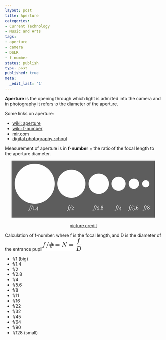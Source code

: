 ```yaml
---
layout: post
title: Aperture
categories:
- Current Technology
- Music and Arts
tags:
- aperture
- camera
- DSLR
- f-number
status: publish
type: post
published: true
meta:
  _edit_last: '1'
---
```

<strong>Aperture</strong> is the opening through which light is admitted into the camera and in photography it refers to the diameter of the aperture.

Some links on aperture:
<ul>
	<li><a class="vt-p" href="http://en.wikipedia.org/wiki/Aperture">wiki: aperture</a></li>
	<li><a class="vt-p" href="http://en.wikipedia.org/wiki/F-number">wiki: f-number</a></li>
	<li><a class="vt-p" href="http://www.mir.com.my/rb/photography/fototech/apershutter/aperture.htm">mir.com</a></li>
	<li><a class="vt-p" href="http://digital-photography-school.com/blog/aperture/">digital photography school</a></li>
</ul>
Measurement of aperture is in <strong>f-number</strong> = the ratio of the focal length to the aperture diameter.
<p style="text-align: center;"><img class="aligncenter size-full wp-image-630" title="aperture_f_numbers" src="/img/aperture_f_numbers.jpg" alt="" width="462" height="184" /></p>
<p style="text-align: center;"><a class="vt-p" href="http://en.wikipedia.org/wiki/Image:Aperture_diagram.svg">picture credit</a></p>
Calculation of f-number: where f is the focal length, and D is the diameter of the entrance pupil<img class="aligncenter size-full wp-image-632" title="f-number_formula" src="/img/f-number_formula.png" alt="" width="126" height="41" />
<ul>
	<li>f/1 (big)</li>
	<li>f/1.4</li>
	<li>f/2</li>
	<li>f/2.8</li>
	<li>f/4</li>
	<li>f/5.6</li>
	<li>f/8</li>
	<li>f/11</li>
	<li>f/16</li>
	<li>f/22</li>
	<li>f/32</li>
	<li>f/45</li>
	<li>f/64</li>
	<li>f/90</li>
	<li>f/128 (small)</li>
</ul>
